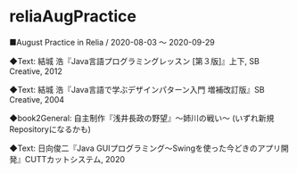 # reliaAugPractice
■August Practice in Relia / 2020-08-03 ～ 2020-09-29

◆Text: 結城 浩『Java言語プログラミングレッスン [第３版]』上下, SB Creative, 2012

◆Text: 結城 浩『Java言語で学ぶデザインパターン入門 増補改訂版』SB Creative, 2004

◆book2General:
自主制作『浅井長政の野望』～姉川の戦い～
(いずれ新規Repositoryになるかも)

◆Text: 日向俊二『Java GUIプログラミング～Swingを使った今どきのアプリ開発』CUTTカットシステム, 2020


　
